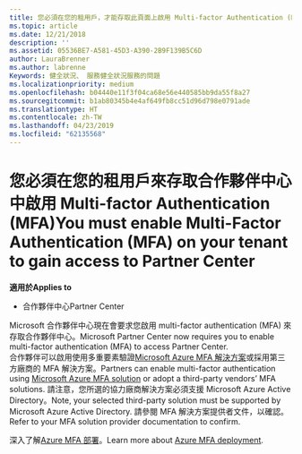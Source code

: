 ```yaml
---
title: 您必須在您的租用戶，才能存取此頁面上啟用 Multi-factor Authentication (MFA) |合作夥伴中心
ms.topic: article
ms.date: 12/21/2018
description: ''
ms.assetid: 05536BE7-A581-45D3-A390-2B9F139B5C6D
author: LauraBrenner
ms.author: labrenne
Keywords: 健全狀況、 服務健全狀況服務的問題
ms.localizationpriority: medium
ms.openlocfilehash: b04440e11f3f04ca68e56e440585bb9da55f8a27
ms.sourcegitcommit: b1ab80345b4e4af649fb8cc51d96d798e0791ade
ms.translationtype: HT
ms.contentlocale: zh-TW
ms.lasthandoff: 04/23/2019
ms.locfileid: "62135568"
---
```

# <a name="you-must-enable-multi-factor-authentication-mfa-on-your-tenant-to-gain-access-to-partner-center"></a><span data-ttu-id="675ec-103">您必須在您的租用戶來存取合作夥伴中心中啟用 Multi-factor Authentication (MFA)</span><span class="sxs-lookup"><span data-stu-id="675ec-103">You must enable Multi-Factor Authentication (MFA) on your tenant to gain access to Partner Center</span></span>

<span data-ttu-id="675ec-104">**適用於**</span><span class="sxs-lookup"><span data-stu-id="675ec-104">**Applies to**</span></span>

- <span data-ttu-id="675ec-105">合作夥伴中心</span><span class="sxs-lookup"><span data-stu-id="675ec-105">Partner Center</span></span>


<span data-ttu-id="675ec-106">Microsoft 合作夥伴中心現在會要求您啟用 multi-factor authentication (MFA) 來存取合作夥伴中心。</span><span class="sxs-lookup"><span data-stu-id="675ec-106">Microsoft Partner Center now requires you to enable multi-factor authentication (MFA) to access Partner Center.</span></span>  
<span data-ttu-id="675ec-107">合作夥伴可以啟用使用多重要素驗證[Microsoft Azure MFA 解決方案](https://docs.microsoft.com/en-us/azure/active-directory/authentication/concept-mfa-howitworks)或採用第三方廠商的 MFA 解決方案。</span><span class="sxs-lookup"><span data-stu-id="675ec-107">Partners can enable multi-factor authentication using [Microsoft Azure MFA solution](https://docs.microsoft.com/en-us/azure/active-directory/authentication/concept-mfa-howitworks) or adopt a third-party vendors’ MFA solutions.</span></span> <span data-ttu-id="675ec-108">請注意，您所選的協力廠商解決方案必須支援 Microsoft Azure Active Directory。</span><span class="sxs-lookup"><span data-stu-id="675ec-108">Note, your selected third-party solution must be supported by Microsoft Azure Active Directory.</span></span> <span data-ttu-id="675ec-109">請參閱 MFA 解決方案提供者文件，以確認。</span><span class="sxs-lookup"><span data-stu-id="675ec-109">Refer to your MFA solution provider documentation to confirm.</span></span> 

<span data-ttu-id="675ec-110">深入了解[Azure MFA 部署](https://docs.microsoft.com/en-us/azure/active-directory/authentication/howto-mfa-getstarted)。</span><span class="sxs-lookup"><span data-stu-id="675ec-110">Learn more about [Azure MFA deployment](https://docs.microsoft.com/en-us/azure/active-directory/authentication/howto-mfa-getstarted).</span></span> 
 
